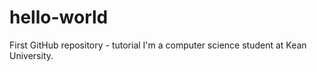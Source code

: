 # hello-world
First GitHub repository - tutorial
I'm a computer science student at Kean University.
